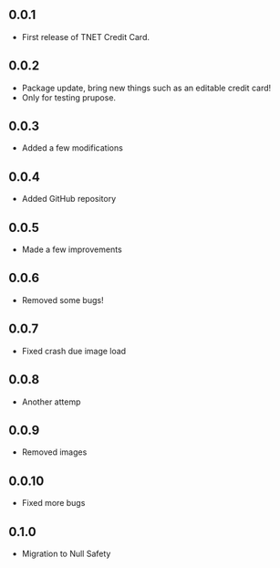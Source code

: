 ## 0.0.1

* First release of TNET Credit Card.

## 0.0.2

* Package update, bring new things such as an editable credit card!
* Only for testing prupose.

## 0.0.3

* Added a few modifications

## 0.0.4

* Added GitHub repository

## 0.0.5

* Made a few improvements

## 0.0.6

* Removed some bugs!

## 0.0.7

* Fixed crash due image load

## 0.0.8

* Another attemp

## 0.0.9

* Removed images

## 0.0.10

* Fixed more bugs

## 0.1.0

* Migration to Null Safety
